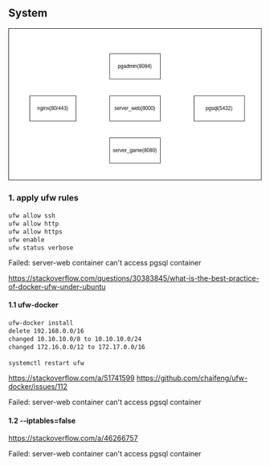 ## System

<img src="deploy.jpg">

### 1. apply ufw rules

```
ufw allow ssh
ufw allow http
ufw allow https
ufw enable
ufw status verbose
```

Failed: server-web container can't access pgsql container

https://stackoverflow.com/questions/30383845/what-is-the-best-practice-of-docker-ufw-under-ubuntu

#### 1.1 ufw-docker

```
ufw-docker install
delete 192.168.0.0/16
changed 10.10.10.0/8 to 10.10.10.0/24
changed 172.16.0.0/12 to 172.17.0.0/16

systemctl restart ufw
```

https://stackoverflow.com/a/51741599
https://github.com/chaifeng/ufw-docker/issues/112

Failed: server-web container can't access pgsql container

#### 1.2 --iptables=false

https://stackoverflow.com/a/46266757

Failed: server-web container can't access pgsql container
